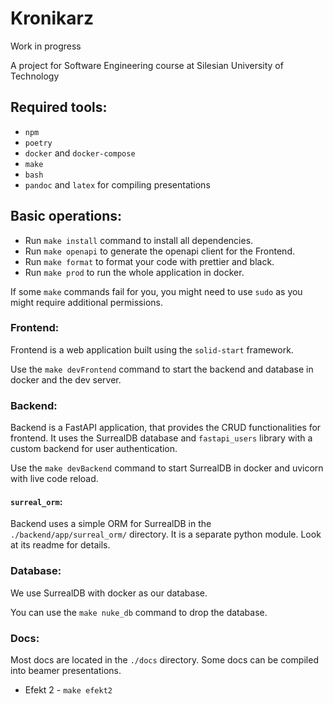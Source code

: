 # Kronikarz

Work in progress

A project for Software Engineering course at Silesian University of Technology

## Required tools:

- `npm`
- `poetry`
- `docker` and `docker-compose`
- `make`
- `bash`
- `pandoc` and `latex` for compiling presentations

## Basic operations:

- Run `make install` command to install all dependencies.
- Run `make openapi` to generate the openapi client for the Frontend.
- Run `make format` to format your code with prettier and black.
- Run `make prod` to run the whole application in docker.

If some `make` commands fail for you, you might need to use `sudo` as you might
require additional permissions.

### Frontend:

Frontend is a web application built using the `solid-start` framework.

Use the `make devFrontend` command to start the backend and database in docker 
and the dev server.

### Backend:

Backend is a FastAPI application, that provides the CRUD functionalities for 
frontend. It uses the SurrealDB database and `fastapi_users` library with a 
custom backend for user authentication.

Use the `make devBackend` command to start SurrealDB in docker and uvicorn with 
live code reload.

#### `surreal_orm`:

Backend uses a simple ORM for SurrealDB in the `./backend/app/surreal_orm/`
directory. It is a separate python module. Look at its readme for details.

### Database:

We use SurrealDB with docker as our database.

You can use the `make nuke_db` command to drop the database.

### Docs:

Most docs are located in the `./docs` directory. Some docs can be compiled into
beamer presentations.

- Efekt 2 - `make efekt2`
